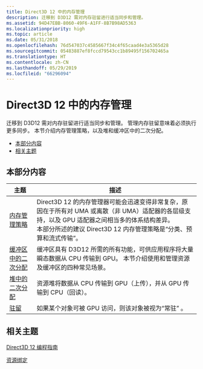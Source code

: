```yaml
---
title: Direct3D 12 中的内存管理
description: 迁移到 D3D12 需对内存驻留进行适当同步和管理。
ms.assetid: 94D47EBB-8060-49F6-A1FF-8B7B98AD5363
ms.localizationpriority: high
ms.topic: article
ms.date: 05/31/2018
ms.openlocfilehash: 76d547037c4585667f34c4f65caad4e3a5365d28
ms.sourcegitcommit: 05483887ef8fccd79543cc1b89495f156702465a
ms.translationtype: HT
ms.contentlocale: zh-CN
ms.lasthandoff: 05/29/2019
ms.locfileid: "66296094"
---
```

# <a name="memory-management-in-direct3d-12"></a>Direct3D 12 中的内存管理

迁移到 D3D12 需对内存驻留进行适当同步和管理。 管理内存驻留意味着必须执行更多同步。 本节介绍内存管理策略，以及堆和缓冲区中的二次分配。

-   [本部分内容](#in-this-section)
-   [相关主题](#related-topics)

## <a name="in-this-section"></a>本部分内容



| 主题                                                                       | 描述                                                                                                                                                                                                                                                                                                                                                                          |
|-----------------------------------------------------------------------------|--------------------------------------------------------------------------------------------------------------------------------------------------------------------------------------------------------------------------------------------------------------------------------------------------------------------------------------------------------------------------------------|
| [内存管理策略](memory-management-strategies.md)<br/> | Direct3D 12 的内存管理器可能会迅速变得非常复杂，原因在于所有对 UMA 或离散（非 UMA）适配器的各层级支持，以及 GPU 适配器之间相当多的体系结构差异。<br/> 本部分所述的建议 Direct3D 12 内存管理策略是“分类、预算和流式传输”。<br/> |
| [缓冲区中的二次分配](large-buffers.md)<br/>                | 缓冲区具有 D3D12 所需的所有功能，可供应用程序将大量瞬态数据从 CPU 传输到 GPU。 本节介绍使用和管理资源及缓冲区的四种常见场景。<br/>                                                                                                                                     |
| [堆中的二次分配](suballocation-within-heaps.md)<br/>     | 资源堆将数据从 CPU 传输到 GPU（上传），并从 GPU 传输到 CPU（回读）。 <br/>                                                                                                                                                                                                                                                                  |
| [驻留](residency.md)<br/>                                       | 如果某个对象可被 GPU 访问，则该对象被视为“常驻”  。<br/>                                                                                                                                                                                                                                                                                                |



 

## <a name="related-topics"></a>相关主题

<dl> <dt>

[Direct3D 12 编程指南](directx-12-programming-guide.md)
</dt> <dt>

[资源绑定](resource-binding.md)
</dt> </dl>

 

 





